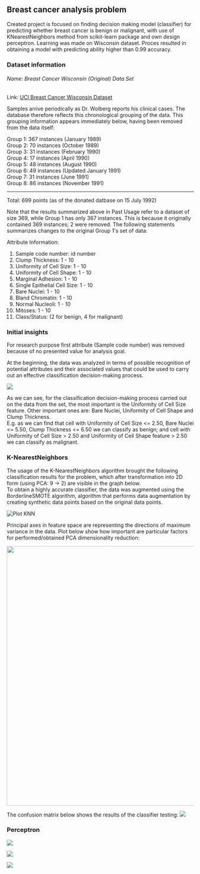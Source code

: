 ## Breast cancer analysis problem

Created project is focused on finding decision making model (classifier) for predicting whether breast cancer is benign or malignant, with use of KNearestNeighbors method from scikit-learn package and own design perceptron. 
Learning was made on Wisconsin dataset. Proces resulted in obtaining a model with predicting ability higher than 0.99 accuracy.

### Dataset information

###### Name: Breast Cancer Wisconsin (Original) Data Set 

Link: [UCI Breast Cancer Wisconsin Dataset](https://archive.ics.uci.edu/ml/datasets/breast+cancer+wisconsin+%28original%29)

Samples arrive periodically as Dr. Wolberg reports his clinical cases. The database therefore reflects this chronological grouping of the data. This grouping information appears immediately below, having been removed from the data itself: 

Group 1: 367 instances (January 1989)  
Group 2: 70 instances (October 1989)  
Group 3: 31 instances (February 1990)  
Group 4: 17 instances (April 1990)  
Group 5: 48 instances (August 1990)  
Group 6: 49 instances (Updated January 1991)  
Group 7: 31 instances (June 1991)  
Group 8: 86 instances (November 1991)  

----------------------------------------- 
Total: 699 points (as of the donated datbase on 15 July 1992) 

Note that the results summarized above in Past Usage refer to a dataset of size 369, while Group 1 has only 367 instances. This is because it originally contained 369 instances; 2 were removed. The following statements summarizes changes to the original Group 1's set of data: 

Attribute Information:

1. Sample code number: id number 
2. Clump Thickness: 1 - 10 
3. Uniformity of Cell Size: 1 - 10 
4. Uniformity of Cell Shape: 1 - 10 
5. Marginal Adhesion: 1 - 10 
6. Single Epithelial Cell Size: 1 - 10 
7. Bare Nuclei: 1 - 10 
8. Bland Chromatin: 1 - 10 
9. Normal Nucleoli: 1 - 10 
10. Mitoses: 1 - 10 
11. Class/Status: (2 for benign, 4 for malignant)

### Initial insights

For research purpose first attribute (Sample code number) was removed because of no presented value for analysis goal.

At the beginning, the data was analyzed in terms of possible recognition of potential attributes and their associated values that could be used to carry out an effective classification decision-making process.

![](https://github.com/KrzysiekJa/knn-on-health/blob/master/knn%20on%20breast%20cancer/decission_tree.png)

As we can see, for the classification decision-making process carried out on the data from the set, the most important is the Uniformity of Cell Size feature. Other important ones are: Bare Nuclei, Uniformity of Cell Shape and Clump Thickness.  
E.g. as we can find that cell with Uniformity of Cell Size <= 2.50, Bare Nuclei <= 5.50, Clump Thickness <= 6.50 we can classify as benign; and cell with Uniformity of Cell Size > 2.50 and Uniformity of Cell Shape feature > 2.50 we can classify as malignant. 

### K-NearestNeighbors

The usage of the K-NearestNeighbors algorithm brought the following classification results for the problem, which after transformation into 2D form (using PCA: 9 -> 2) are visible in the graph below.  
To obtain a highly accurate classifier, the data was augmented using the BorderlineSMOTE algorithm, algorithm that performs data augmentation by creating synthetic data points based on the original data points.

![](https://github.com/KrzysiekJa/knn-on-health/blob/master/knn%20on%20breast%20cancer/knn_plot.png "Plot KNN")

Principal axes in feature space are representing the directions of maximum variance in the data. Plot below show how important are particular factors for performed/obtained PCA dimensionality reduction:  
<p align="center"><img src="https://github.com/KrzysiekJa/knn-on-health/blob/master/knn%20on%20breast%20cancer/pca_components.png" width="750" height="700" /></p>

The confusion matrix below shows the results of the classifier testing:
![](https://github.com/KrzysiekJa/knn-on-health/blob/master/knn%20on%20breast%20cancer/confusion_matrix.png)

### Perceptron

![](https://github.com/KrzysiekJa/knn-on-health/blob/master/perceptron/learning_rate.png)

![](https://github.com/KrzysiekJa/knn-on-health/blob/master/perceptron/decision_boundary.png)

![](https://github.com/KrzysiekJa/knn-on-health/blob/master/perceptron/confusion_matrix.png)
